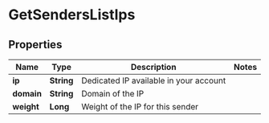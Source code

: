 
# GetSendersListIps

## Properties
Name | Type | Description | Notes
------------ | ------------- | ------------- | -------------
**ip** | **String** | Dedicated IP available in your account | 
**domain** | **String** | Domain of the IP | 
**weight** | **Long** | Weight of the IP for this sender | 




